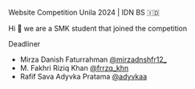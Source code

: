 Website Competition Unila 2024 | IDN BS 🇮🇩

Hi 👋 we are a SMK student that joined the competition

Deadliner

- Mirza Danish Faturrahman [@mirzadnshfr12\_](https://www.instagram.com/mirzadnshfr12_/)
- M. Fakhri Riziq Khan [@frrzq_khn](https://www.instagram.com/frrzq_khn/)
- Rafif Sava Adyvka Pratama [@adyvkaa](https://www.instagram.com/adyvkaa/)
